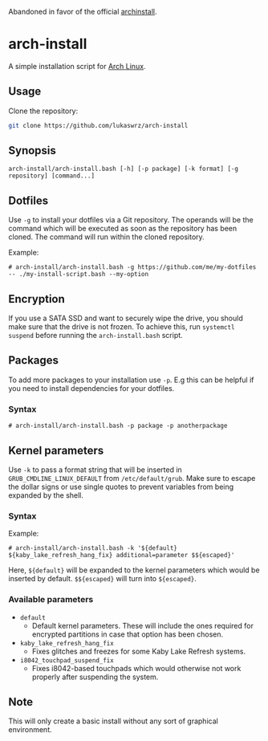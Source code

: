 Abandoned in favor of the official [archinstall](https://github.com/archlinux/archinstall).

# arch-install

A simple installation script for [Arch Linux](https://archlinux.org/).

## Usage

Clone the repository:

```bash
git clone https://github.com/lukaswrz/arch-install
```

## Synopsis

`arch-install/arch-install.bash [-h] [-p package] [-k format] [-g repository] [command...]`

## Dotfiles

Use `-g` to install your dotfiles via a Git repository. The operands will be
the command which will be executed as soon as the repository has been cloned.
The command will run within the cloned repository.

Example:

`# arch-install/arch-install.bash -g https://github.com/me/my-dotfiles -- ./my-install-script.bash --my-option`

## Encryption

If you use a SATA SSD and want to securely wipe the drive, you should make sure
that the drive is not frozen. To achieve this, run `systemctl suspend` before
running the `arch-install.bash` script.

## Packages

To add more packages to your installation use `-p`. E.g this can be helpful if you need to install dependencies for your dotfiles.

### Syntax

`# arch-install/arch-install.bash -p package -p anotherpackage`

## Kernel parameters

Use `-k` to pass a format string that will be inserted in
`GRUB_CMDLINE_LINUX_DEFAULT` from `/etc/default/grub`. Make sure to escape the
dollar signs or use single quotes to prevent variables from being expanded by
the shell.

### Syntax

Example:

`# arch-install/arch-install.bash -k '${default} ${kaby_lake_refresh_hang_fix} additional=parameter $${escaped}'`

Here, `${default}` will be expanded to the kernel parameters which would be
inserted by default. `$${escaped}` will turn into `${escaped}`.

### Available parameters

- `default`
  - Default kernel parameters. These will include the ones required for
    encrypted partitions in case that option has been chosen.
- `kaby_lake_refresh_hang_fix`
  - Fixes glitches and freezes for some Kaby Lake Refresh systems.
- `i8042_touchpad_suspend_fix`
  - Fixes i8042-based touchpads which would otherwise not work properly after
    suspending the system.

## Note

This will only create a basic install without any sort of graphical environment.

